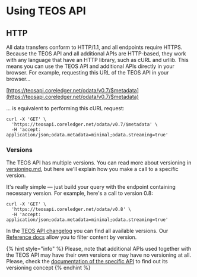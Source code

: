 # Using TEOS API

## HTTP

All data transfers conform to HTTP/1.1, and all endpoints require HTTPS. Because the TEOS API and all additional APIs are HTTP-based, they work with any language that have an HTTP library, such as cURL and urllib. This means you can use the TEOS API and additional APIs directly in your browser. For example, requesting this URL of the TEOS API in your browser...

[https://teosapi.coreledger.net/odata/v0.7/$metadata](https://teosapi.coreledger.net/odata/v0.7/$metadata)

... is equivalent to performing this cURL request:

```
curl -X 'GET' \
  'https://teosapi.coreledger.net/odata/v0.7/$metadata' \
  -H 'accept: application/json;odata.metadata=minimal;odata.streaming=true'
```

### Versions <a href="#versions" id="versions"></a>

The TEOS API has multiple versions. You can read more about versioning in [versioning.md](../using-the-teos-api/versioning.md "mention"), but here we'll explain how you make a call to a specific version.

It's really simple — just build your query with the endpoint containing necessary version. For example, here's a call to version 0.8:

```
curl -X 'GET' \
  'https://teosapi.coreledger.net/odata/v0.8' \
  -H 'accept: application/json;odata.metadata=minimal;odata.streaming=true'
```

In the [TEOS API changelog](../changelog/) you can find all available versions. Our [Reference docs](../reference/) allow you to filter content by version.

{% hint style="info" %}
Please, note that additional APIs used together with the TEOS API may have their own versions or may have no versioning at all. Please, check the [documentation of the specific API](../using-additional-apis-of-teos-platform/) to find out its versioning concept
{% endhint %}
